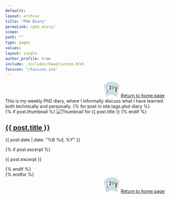 ```yaml
---
defaults:
layout: archive
title: "PhD Diary"
permalink: /phd_diary/
scope:
path: ""
type: pages
values:
layout: single
author_profile: true
include: _includes/head/custom.html
favicon: "/favicon.ico"
---
```

<div style="text-align: right;"> <img src="/assets/back_to_home_button.png" alt="custom emoji" width="50px" height="50px"> <a href="/">Return to home page</a> </div>
This is my weekly PhD diary, where I informally discuss what I have learned both technically and personally.
{% for post in site.tags.phd-diary %}
  <article class="post">
    <div class="post-content-thumbnail">
      {% if post.thumbnail %}
        <img src="{{ post.thumbnail }}" alt="Thumbnail for {{ post.title }}" class="post-thumbnail">
      {% endif %}
      <div class="post-content">
        <h2><a href="{{ post.url }}">{{ post.title }}</a></h2>
        <p class="post-meta">
          <i class="fa fa-calendar"></i> <time datetime="{{ post.date | date_to_xmlschema }}">{{ post.date | date: "%B %d, %Y" }}</time>
        </p>  
        {% if post.excerpt %}
          <p>{{ post.excerpt }}</p>
        {% endif %}
      </div>
    </div>
  </article>
{% endfor %}

<div style="text-align: right;"> <img src="/assets/back_to_home_button.png" alt="custom emoji" width="50px" height="50px"> <a href="/">Return to home page</a> </div>

